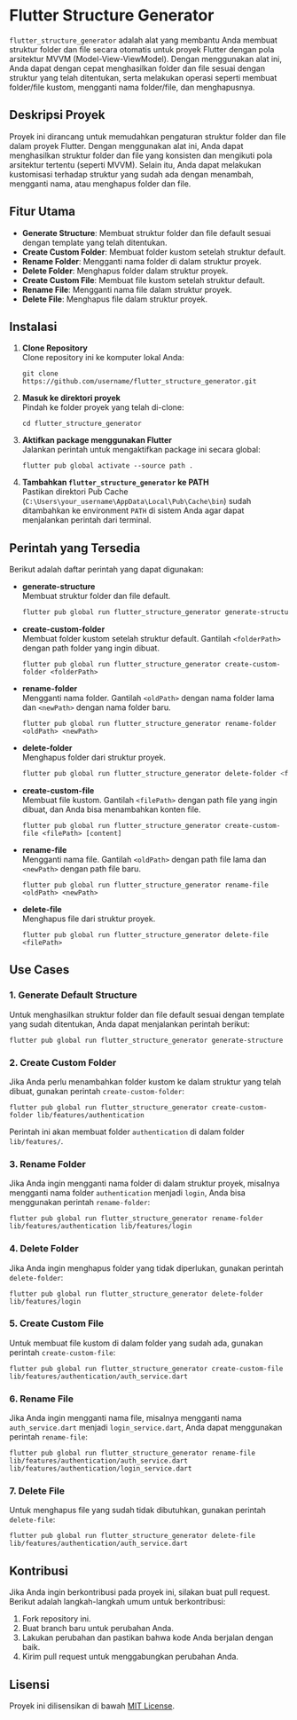 # Flutter Structure Generator

`flutter_structure_generator` adalah alat yang membantu Anda membuat struktur folder dan file secara otomatis untuk proyek Flutter dengan pola arsitektur MVVM (Model-View-ViewModel). Dengan menggunakan alat ini, Anda dapat dengan cepat menghasilkan folder dan file sesuai dengan struktur yang telah ditentukan, serta melakukan operasi seperti membuat folder/file kustom, mengganti nama folder/file, dan menghapusnya.

## Deskripsi Proyek

Proyek ini dirancang untuk memudahkan pengaturan struktur folder dan file dalam proyek Flutter. Dengan menggunakan alat ini, Anda dapat menghasilkan struktur folder dan file yang konsisten dan mengikuti pola arsitektur tertentu (seperti MVVM). Selain itu, Anda dapat melakukan kustomisasi terhadap struktur yang sudah ada dengan menambah, mengganti nama, atau menghapus folder dan file.

## Fitur Utama

- **Generate Structure**: Membuat struktur folder dan file default sesuai dengan template yang telah ditentukan.
- **Create Custom Folder**: Membuat folder kustom setelah struktur default.
- **Rename Folder**: Mengganti nama folder di dalam struktur proyek.
- **Delete Folder**: Menghapus folder dalam struktur proyek.
- **Create Custom File**: Membuat file kustom setelah struktur default.
- **Rename File**: Mengganti nama file dalam struktur proyek.
- **Delete File**: Menghapus file dalam struktur proyek.

## Instalasi

1. **Clone Repository**  
   Clone repository ini ke komputer lokal Anda:
   ```
   git clone https://github.com/username/flutter_structure_generator.git
   ```

2. **Masuk ke direktori proyek**  
   Pindah ke folder proyek yang telah di-clone:
   ```
   cd flutter_structure_generator
   ```

3. **Aktifkan package menggunakan Flutter**  
   Jalankan perintah untuk mengaktifkan package ini secara global:
   ```
   flutter pub global activate --source path .
   ```

4. **Tambahkan `flutter_structure_generator` ke PATH**  
   Pastikan direktori Pub Cache (`C:\Users\your_username\AppData\Local\Pub\Cache\bin`) sudah ditambahkan ke environment `PATH` di sistem Anda agar dapat menjalankan perintah dari terminal.

## Perintah yang Tersedia

Berikut adalah daftar perintah yang dapat digunakan:

- **generate-structure**  
  Membuat struktur folder dan file default.
  ```bash
  flutter pub global run flutter_structure_generator generate-structure
  ```

- **create-custom-folder**  
  Membuat folder kustom setelah struktur default. Gantilah `<folderPath>` dengan path folder yang ingin dibuat.
  ```
  flutter pub global run flutter_structure_generator create-custom-folder <folderPath>
  ```

- **rename-folder**  
  Mengganti nama folder. Gantilah `<oldPath>` dengan nama folder lama dan `<newPath>` dengan nama folder baru.
  ```
  flutter pub global run flutter_structure_generator rename-folder <oldPath> <newPath>
  ```

- **delete-folder**  
  Menghapus folder dari struktur proyek.
  ```bash
  flutter pub global run flutter_structure_generator delete-folder <folderPath>
  ```

- **create-custom-file**  
  Membuat file kustom. Gantilah `<filePath>` dengan path file yang ingin dibuat, dan Anda bisa menambahkan konten file.
  ```
  flutter pub global run flutter_structure_generator create-custom-file <filePath> [content]
  ```

- **rename-file**  
  Mengganti nama file. Gantilah `<oldPath>` dengan path file lama dan `<newPath>` dengan path file baru.
  ```
  flutter pub global run flutter_structure_generator rename-file <oldPath> <newPath>
  ```

- **delete-file**  
  Menghapus file dari struktur proyek.
  ```
  flutter pub global run flutter_structure_generator delete-file <filePath>
  ```

## Use Cases

### 1. Generate Default Structure
Untuk menghasilkan struktur folder dan file default sesuai dengan template yang sudah ditentukan, Anda dapat menjalankan perintah berikut:
```
flutter pub global run flutter_structure_generator generate-structure
```

### 2. Create Custom Folder
Jika Anda perlu menambahkan folder kustom ke dalam struktur yang telah dibuat, gunakan perintah `create-custom-folder`:
```
flutter pub global run flutter_structure_generator create-custom-folder lib/features/authentication
```
Perintah ini akan membuat folder `authentication` di dalam folder `lib/features/`.

### 3. Rename Folder
Jika Anda ingin mengganti nama folder di dalam struktur proyek, misalnya mengganti nama folder `authentication` menjadi `login`, Anda bisa menggunakan perintah `rename-folder`:
```
flutter pub global run flutter_structure_generator rename-folder lib/features/authentication lib/features/login
```

### 4. Delete Folder
Jika Anda ingin menghapus folder yang tidak diperlukan, gunakan perintah `delete-folder`:
```
flutter pub global run flutter_structure_generator delete-folder lib/features/login
```

### 5. Create Custom File
Untuk membuat file kustom di dalam folder yang sudah ada, gunakan perintah `create-custom-file`:
```
flutter pub global run flutter_structure_generator create-custom-file lib/features/authentication/auth_service.dart
```

### 6. Rename File
Jika Anda ingin mengganti nama file, misalnya mengganti nama `auth_service.dart` menjadi `login_service.dart`, Anda dapat menggunakan perintah `rename-file`:
```
flutter pub global run flutter_structure_generator rename-file lib/features/authentication/auth_service.dart lib/features/authentication/login_service.dart
```

### 7. Delete File
Untuk menghapus file yang sudah tidak dibutuhkan, gunakan perintah `delete-file`:
```
flutter pub global run flutter_structure_generator delete-file lib/features/authentication/auth_service.dart
```

## Kontribusi

Jika Anda ingin berkontribusi pada proyek ini, silakan buat pull request. Berikut adalah langkah-langkah umum untuk berkontribusi:

1. Fork repository ini.
2. Buat branch baru untuk perubahan Anda.
3. Lakukan perubahan dan pastikan bahwa kode Anda berjalan dengan baik.
4. Kirim pull request untuk menggabungkan perubahan Anda.

## Lisensi

Proyek ini dilisensikan di bawah [MIT License](LICENSE).
